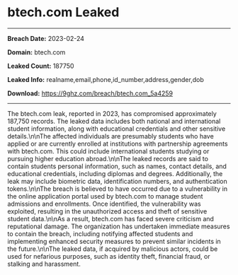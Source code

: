 # btech.com Leaked

------------
**Breach Date:** 2023-02-24

**Domain:** btech.com

**Leaked Count:** 187750

**Leaked Info:** realname,email,phone,id_number,address,gender,dob

**Download:** https://9ghz.com/breach/btech.com_5a4259

------------
The btech.com leak, reported in 2023, has compromised approximately 187,750 records. The leaked data includes both national and international student information, along with educational credentials and other sensitive details.\n\nThe affected individuals are presumably students who have applied or are currently enrolled at institutions with partnership agreements with btech.com. This could include international students studying or pursuing higher education abroad.\n\nThe leaked records are said to contain students personal information, such as names, contact details, and educational credentials, including diplomas and degrees. Additionally, the leak may include biometric data, identification numbers, and authentication tokens.\n\nThe breach is believed to have occurred due to a vulnerability in the online application portal used by btech.com to manage student admissions and enrollments. Once identified, the vulnerability was exploited, resulting in the unauthorized access and theft of sensitive student data.\n\nAs a result, btech.com has faced severe criticism and reputational damage. The organization has undertaken immediate measures to contain the breach, including notifying affected students and implementing enhanced security measures to prevent similar incidents in the future.\n\nThe leaked data, if acquired by malicious actors, could be used for nefarious purposes, such as identity theft, financial fraud, or stalking and harassment.
